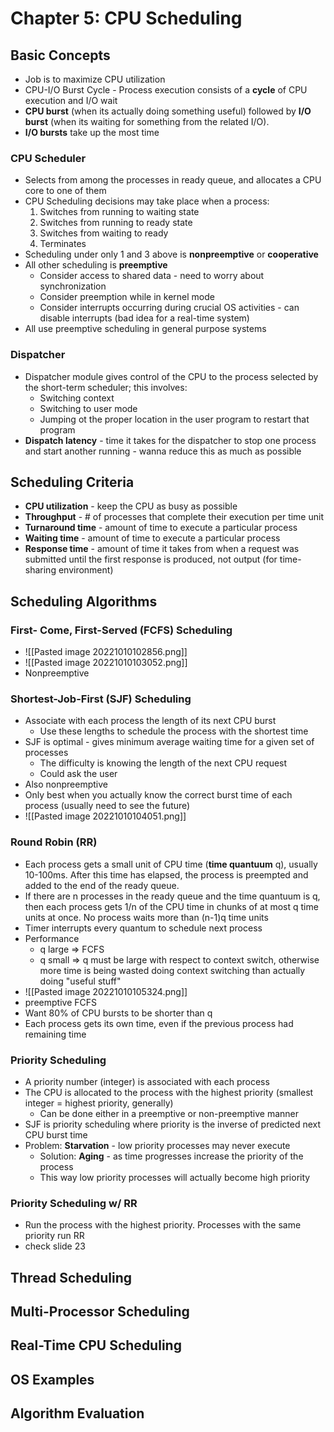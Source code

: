 # Chapter 5: CPU Scheduling
## Basic Concepts
- Job is to maximize CPU utilization
- CPU-I/O Burst Cycle - Process execution consists of a **cycle** of CPU execution and I/O wait
- **CPU burst** (when its actually doing something useful) followed by **I/O burst** (when its waiting for something from the related I/O).
- **I/O bursts** take up the most time
### CPU Scheduler
- Selects from among the processes in ready queue, and allocates a CPU core to one of them
- CPU Scheduling decisions may take place when a process:
	1. Switches from running to waiting state
	2. Switches from running to ready state
	3. Switches from waiting to ready
	4. Terminates
- Scheduling under only 1 and 3 above is **nonpreemptive** or **cooperative**
- All other scheduling is **preemptive**
	- Consider access to shared data - need to worry about synchronization
	- Consider preemption while in kernel mode
	- Consider interrupts occurring during crucial OS activities - can disable interrupts (bad idea for a real-time system)
- All use preemptive scheduling in general purpose systems
### Dispatcher
- Dispatcher module gives control of the CPU to the process selected by the short-term scheduler; this involves:
	- Switching context
	- Switching to user mode
	- Jumping ot the proper location in the user program to restart that program
- **Dispatch latency** - time it takes for the dispatcher to stop one process and start another running - wanna reduce this as much as possible
## Scheduling Criteria
- **CPU utilization** - keep the CPU as busy as possible
- **Throughput** - # of processes that complete their execution per time unit
- **Turnaround time** - amount of time to execute a particular process
- **Waiting time** - amount of time to execute a particular process
- **Response time** - amount of time it takes from when a request was submitted until the first response is produced, not output (for time-sharing environment)
## Scheduling Algorithms
### First- Come, First-Served (FCFS) Scheduling
- ![[Pasted image 20221010102856.png]]
- ![[Pasted image 20221010103052.png]]
- Nonpreemptive
### Shortest-Job-First (SJF) Scheduling
- Associate with each process the length of its next CPU burst
	- Use these lengths to schedule the process with the shortest time
- SJF is optimal - gives minimum average waiting time for a given set of processes
	- The difficulty is knowing the length of the next CPU request
	- Could ask the user
- Also nonpreemptive
- Only best when you actually know the correct burst time of each process (usually need to see the future)
- ![[Pasted image 20221010104051.png]]
### Round Robin (RR)
- Each process gets a small unit of CPU time (**time quantuum** q), usually 10-100ms. After this time has elapsed, the process is preempted and added to the end of the ready queue.
- If there are n processes in the ready queue and the time quantuum is q, then each process gets 1/n of the CPU time in chunks of at most q time units at once. No process waits more than (n-1)q time units
- Timer interrupts every quantum to schedule next process
- Performance
	- q large => FCFS
	- q small => q must be large with respect to context switch, otherwise more time is being wasted doing context switching than actually doing "useful stuff"
- ![[Pasted image 20221010105324.png]]
- preemptive FCFS
- Want 80% of CPU bursts to be shorter than q
- Each process gets its own time, even if the previous process had remaining time
### Priority Scheduling
- A priority number (integer) is associated with each process
- The CPU is allocated to the process with the highest priority (smallest integer = highest priority, generally)
	- Can be done either in a preemptive or non-preemptive manner
- SJF is priority scheduling where priority is the inverse of predicted next CPU burst time
- Problem: **Starvation** - low priority processes may never execute
	- Solution: **Aging** - as time progresses increase the priority of the process
	- This way low priority processes will actually become high priority
### Priority Scheduling w/ RR
- Run the process with the highest priority. Processes with the same priority run RR
- check slide 23
## Thread Scheduling
## Multi-Processor Scheduling
## Real-Time CPU Scheduling
## OS Examples
## Algorithm Evaluation
